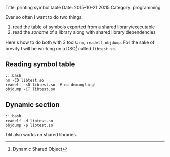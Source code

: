 Title: printing symbol table
Date: 2015-10-21 20:15
Category: programming

Ever so often I want to do two things:

1. read the table of symbols exported from a shared library/executable
2. read the _soname_ of a library along with shared library dependencies

Here's how to do both with 3 tools: `nm`, `readelf`, `objdump`. For the sake of
brevity I will be working on a DSO[^1] called `libtest.so`.

[^1]: Dynamic Shared Object

## Reading symbol table

    :::bash
    nm -CD libtest.so
    readelf -sD libtest.so  # no demangling!
    objdump -CT libtest.so

## Dynamic section

    :::bash
    readelf -d libtest.so
    objdump -p libtest.so

`ldd` also works on shared libraries.

